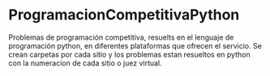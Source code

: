 # ProgramacionCompetitivaPython
Problemas de programación competitiva, resuelts en el lenguaje de programación python, en diferentes plataformas que ofrecen el servicio.
Se crean carpetas por cada sitio y los problemas estan resueltos en python con la numeracion de cada sitio o juez virtual.
